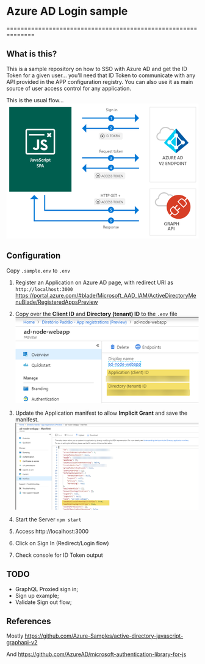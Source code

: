 # Azure AD Login sample
==============================================================

## What is this?

This is a sample repository on how to SSO with Azure AD and get the ID Token for a given user... you'll need that ID Token to communicate with any API provided in the APP configuration registry. You can also use it as main source of user access control for any application.

This is the usual flow...
![./images/javascriptspa-intro.png](./images/javascriptspa-intro.png)

## Configuration

Copy `.sample.env` to `.env`

1. Register an Application on Azure AD page, with redirect URI as `http://localhost:3000`
https://portal.azure.com/#blade/Microsoft_AAD_IAM/ActiveDirectoryMenuBlade/RegisteredAppsPreview

2. Copy over the **Client ID** and **Directory (tenant) ID** to the `.env` file
![./images/client_tenant_id.png](./images/client_tenant_id.png)

3. Update the Application manifest to allow **Implicit Grant** and save the manifest.
![./images/manifest.png](./images/manifest.png)

4. Start the Server
`npm start`

5. Access http://localhost:3000

6. Click on Sign In (Redirect/Login flow)

7. Check console for ID Token output

## TODO
- GraphQL Proxied sign in;
- Sign up example;
- Validate Sign out flow;

## References

Mostly https://github.com/Azure-Samples/active-directory-javascript-graphapi-v2

And https://github.com/AzureAD/microsoft-authentication-library-for-js